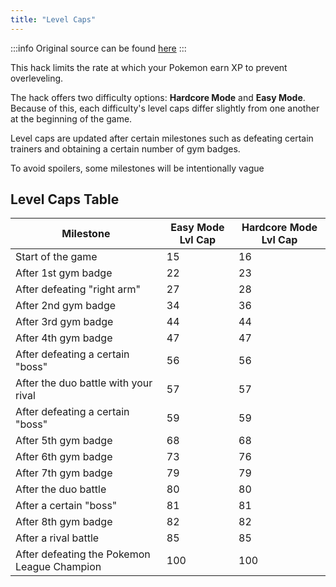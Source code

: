 ```yaml
---
title: "Level Caps"
---
```


:::info
Original source can be found [here](https://docs.google.com/document/d/1XvSoU-3V9AbrQf5MpSv67RbRh7XDYOM2pJogWibgV4A/edit#heading=h.7fb5h4pft62q)
:::

This hack limits the rate at which your Pokemon earn XP to prevent overleveling.

The hack offers two difficulty options: __Hardcore Mode__ and __Easy Mode__. Because of this, each difficulty's level caps differ slightly from one another at the beginning of the game.

Level caps are updated after certain milestones such as defeating certain trainers and obtaining a certain number of gym badges.

To avoid spoilers, some milestones will be intentionally vague

## Level Caps Table

| Milestone                                   | Easy Mode Lvl Cap | Hardcore Mode Lvl Cap |
|---------------------------------------------|-------------------|-----------------------|
| Start of the game                           | 15                | 16                    |
| After 1st gym badge                         | 22                | 23                    |
| After defeating "right arm"                 | 27                | 28                    |
| After 2nd gym badge                         | 34                | 36                    |
| After 3rd gym badge                         | 44                | 44                    |
| After 4th gym badge                         | 47                | 47                    |
| After defeating a certain "boss"            | 56                | 56                    |
| After the duo battle with your rival        | 57                | 57                    |
| After defeating a certain "boss"            | 59                | 59                    |
| After 5th gym badge                         | 68                | 68                    |
| After 6th gym badge                         | 73                | 76                    |
| After 7th gym badge                         | 79                | 79                    |
| After the duo battle                        | 80                | 80                    |
| After a certain "boss"                      | 81                | 81                    |
| After 8th gym badge                         | 82                | 82                    |
| After a rival battle                        | 85                | 85                    |
| After defeating the Pokemon League Champion | 100               | 100                   |
